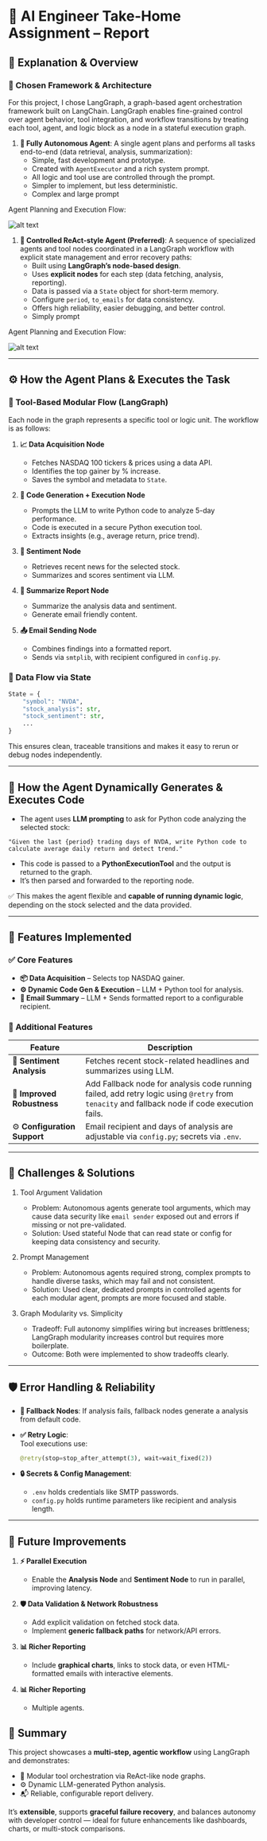 
# 🤖 AI Engineer Take-Home Assignment – Report

## 🧠 Explanation & Overview

### 🧱 Chosen Framework & Architecture

For this project, I chose LangGraph, a graph-based agent orchestration framework built on LangChain. LangGraph enables fine-grained control over agent behavior, tool integration, and workflow transitions by treating each tool, agent, and logic block as a node in a stateful execution graph.

1. **🧭 Fully Autonomous Agent**: A single agent plans and performs all tasks end-to-end (data retrieval, analysis, summarization):
   - Simple, fast development and prototype.
   - Created with `AgentExecutor` and a rich system prompt.
   - All logic and tool use are controlled through the prompt.
   - Simpler to implement, but less deterministic.
   - Complex and large prompt

Agent Planning and Execution Flow:

![alt text](./full-auto-agent.png)


1. **🔬 Controlled ReAct-style Agent (Preferred)**: A sequence of specialized agents and tool nodes coordinated in a LangGraph workflow with explicit state management and error recovery paths:
   - Built using **LangGraph’s node-based design**.
   - Uses **explicit nodes** for each step (data fetching, analysis, reporting).
   - Data is passed via a `State` object for short-term memory.
   - Configure `period`, `to_emails` for data consistency.
   - Offers high reliability, easier debugging, and better control.
   - Simply prompt

Agent Planning and Execution Flow:

![alt text](./graph-agent.png)

---

## ⚙️ How the Agent Plans & Executes the Task

### 🧩 Tool-Based Modular Flow (LangGraph)

Each node in the graph represents a specific tool or logic unit. The workflow is as follows:

1. **📈 Data Acquisition Node**  
   - Fetches NASDAQ 100 tickers & prices using a data API.
   - Identifies the top gainer by % increase.
   - Saves the symbol and metadata to `State`.

2. **🧠 Code Generation + Execution Node**  
   - Prompts the LLM to write Python code to analyze 5-day performance.
   - Code is executed in a secure Python execution tool.
   - Extracts insights (e.g., average return, price trend).

3. **🧠 Sentiment Node**  
   - Retrieves recent news for the selected stock.
   - Summarizes and scores sentiment via LLM.

4. **🧠 Summarize Report Node**
   - Summarize the analysis data and sentiment.
   - Generate email friendly content.

5. **📤 Email Sending Node**  
   - Combines findings into a formatted report.
   - Sends via `smtplib`, with recipient configured in `config.py`.

### 🔄 Data Flow via State

```python
State = {
    "symbol": "NVDA",
    "stock_analysis": str,
    "stock_sentiment": str,
    ...
}
```

This ensures clean, traceable transitions and makes it easy to rerun or debug nodes independently.

---

## 🧠 How the Agent Dynamically Generates & Executes Code

- The agent uses **LLM prompting** to ask for Python code analyzing the selected stock:

```text
"Given the last {period} trading days of NVDA, write Python code to calculate average daily return and detect trend."
```

- This code is passed to a **PythonExecutionTool** and the output is returned to the graph.
- It’s then parsed and forwarded to the reporting node.

✅ This makes the agent flexible and **capable of running dynamic logic**, depending on the stock selected and the data provided.

---

## 🧩 Features Implemented

### ✅ Core Features

- **📦 Data Acquisition** – Selects top NASDAQ gainer.
- **⚙️ Dynamic Code Gen & Execution** – LLM + Python tool for analysis.
- **📧 Email Summary** – LLM + Sends formatted report to a configurable recipient.

### 🌟 Additional Features

| Feature                     | Description                                                                                                                                   |
|-----------------------------|-----------------------------------------------------------------------------------------------------------------------------------------------|
| 📰 **Sentiment Analysis**   | Fetches recent stock-related headlines and summarizes using LLM.                                                                              |
| 🔁 **Improved Robustness**  | Add Fallback node for analysis code running failed, add retry logic using `@retry` from `tenacity` and fallback node if code execution fails. |
| ⚙️ **Configuration Support** | Email recipient and days of analysis are adjustable via `config.py`; secrets via `.env`.                                                      |

---

## 🚧 Challenges & Solutions


1. Tool Argument Validation
   - Problem: Autonomous agents generate tool arguments, which may cause data security like `email sender` exposed out and errors if missing or not pre-validated.
	- Solution: Used stateful Node that can read state or config for keeping data consistency and security.


2. Prompt Management
   - Problem: Autonomous agents required strong, complex prompts to handle diverse tasks, which may fail and not consistent.
	- Solution: Used clear, dedicated prompts in controlled agents for each modular agent, prompts are more focused and stable.

3. Graph Modularity vs. Simplicity
	- Tradeoff: Full autonomy simplifies wiring but increases brittleness; LangGraph modularity increases control but requires more boilerplate.
	- Outcome: Both were implemented to show tradeoffs clearly.

---

## 🛡️ Error Handling & Reliability


- **🔁 Fallback Nodes**: 
  If analysis fails, fallback nodes generate a analysis from default code.

- **✅ Retry Logic**:  
  Tool executions use:
  ```python
  @retry(stop=stop_after_attempt(3), wait=wait_fixed(2))
  ```

- **🔒 Secrets & Config Management**:  
  - `.env` holds credentials like SMTP passwords.  
  - `config.py` holds runtime parameters like recipient and analysis length.

---


## 🚀 Future Improvements

1. **⚡ Parallel Execution**  
   - Enable the **Analysis Node** and **Sentiment Node** to run in parallel, improving latency.

2. **🛡️ Data Validation & Network Robustness**  
   - Add explicit validation on fetched stock data.
   - Implement **generic fallback paths** for network/API errors.

3. **📊 Richer Reporting**  
   - Include **graphical charts**, links to stock data, or even HTML-formatted emails with interactive elements.

4. **📊 Richer Reporting**  
   - Multiple agents.

## 🧾 Summary

This project showcases a **multi-step, agentic workflow** using LangGraph and demonstrates:

- 📌 Modular tool orchestration via ReAct-like node graphs.
- ⚙️ Dynamic LLM-generated Python analysis.
- 📬 Reliable, configurable report delivery.

It’s **extensible**, supports **graceful failure recovery**, and balances autonomy with developer control — ideal for future enhancements like dashboards, charts, or multi-stock comparisons.
